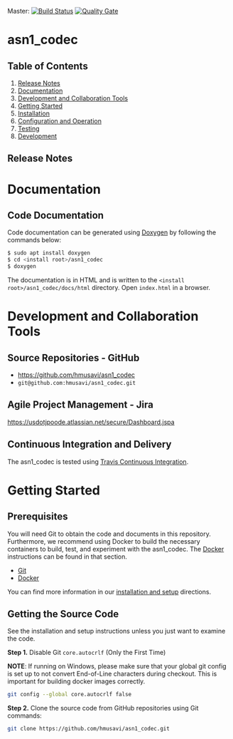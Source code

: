 Master: [![Build Status](https://travis-ci.org/hmusavi/asn1_codec.svg?branch=master)](https://travis-ci.org/hmusavi/asn1_codec) [![Quality Gate](https://sonarqube.com/api/badges/gate?key=asn1_codec)](https://sonarqube.com/dashboard?id=asn1_codec-key)

# asn1_codec

## Table of Contents

1. [Release Notes](#release-notes)
2. [Documentation](#documentation)
3. [Development and Collaboration Tools](#development-and-collaboration-tools)
3. [Getting Started](#getting-started)
4. [Installation](docs/installation.md)
5. [Configuration and Operation](docs/configuration.md)
6. [Testing](docs/testing.md)
7. [Development](docs/coding-standards.md)

## Release Notes


# Documentation

## Code Documentation

Code documentation can be generated using [Doxygen](https://www.doxygen.org) by following the commands below:

```bash
$ sudo apt install doxygen
$ cd <install root>/asn1_codec
$ doxygen
```

The documentation is in HTML and is written to the `<install root>/asn1_codec/docs/html` directory. Open `index.html` in a browser.

# Development and Collaboration Tools

## Source Repositories - GitHub

- https://github.com/hmusavi/asn1_codec
- `git@github.com:hmusavi/asn1_codec.git`

## Agile Project Management - Jira
https://usdotjpoode.atlassian.net/secure/Dashboard.jspa

## Continuous Integration and Delivery

The asn1_codec is tested using [Travis Continuous Integration](https://travis-ci.org).

# Getting Started

## Prerequisites

You will need Git to obtain the code and documents in this repository.
Furthermore, we recommend using Docker to build the necessary containers to
build, test, and experiment with the asn1_codec. The [Docker](#docker) instructions can be found in that section.

- [Git](https://git-scm.com/)
- [Docker](https://www.docker.com)

You can find more information in our [installation and setup](docs/installation.md) directions.

## Getting the Source Code

See the installation and setup instructions unless you just want to examine the code.

**Step 1.** Disable Git `core.autocrlf` (Only the First Time)

   **NOTE**: If running on Windows, please make sure that your global git config is
   set up to not convert End-of-Line characters during checkout. This is important
   for building docker images correctly.

```bash
git config --global core.autocrlf false
```

**Step 2.** Clone the source code from GitHub repositories using Git commands:

```bash
git clone https://github.com/hmusavi/asn1_codec.git
```

